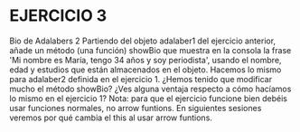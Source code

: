 # EJERCICIO 3
Bio de Adalabers 2
Partiendo del objeto adalaber1 del ejercicio anterior, añade un método (una función) showBio que muestra en la consola la frase 'Mi nombre es María, tengo 34 años y soy periodista', usando el nombre, edad y estudios que están almacenados en el objeto.
Hacemos lo mismo para adalaber2 definida en el ejercicio 1. ¿Hemos tenido que modificar mucho el método showBio? ¿Ves alguna ventaja respecto a cómo hacíamos lo mismo en el ejercicio 1?
Nota: para que el ejercicio funcione bien debéis usar funciones normales, no arrow funtions. En siguientes sesiones veremos por qué cambia el this al usar arrow funtions.